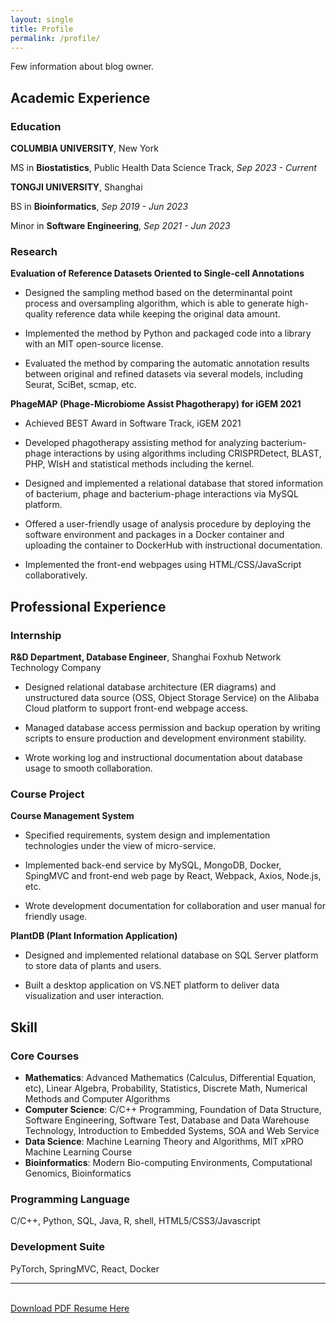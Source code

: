 ```yaml
---
layout: single
title: Profile
permalink: /profile/
---
```


Few information about blog owner.

## Academic Experience
### Education

**COLUMBIA UNIVERSITY**, New York

MS in **Biostatistics**, Public Health Data Science Track, *Sep 2023 - Current*

**TONGJI UNIVERSITY**, Shanghai

BS in **Bioinformatics**, *Sep 2019 - Jun 2023*

Minor in **Software Engineering**, *Sep 2021 - Jun 2023*


### Research
**Evaluation of Reference Datasets Oriented to Single-cell Annotations**

- Designed the sampling method based on the determinantal point process and oversampling algorithm, which is able to generate high-quality reference data while keeping the original data amount.

- Implemented the method by Python and packaged code into a library with an MIT open-source license.

- Evaluated the method by comparing the automatic annotation results between original and refined datasets via several models, including Seurat, SciBet, scmap, etc.

**PhageMAP (Phage-Microbiome Assist Phagotherapy) for iGEM 2021**

- Achieved BEST Award in Software Track, iGEM 2021

- Developed phagotherapy assisting method for analyzing bacterium-phage interactions by using algorithms including CRISPRDetect, BLAST, PHP, WIsH and statistical methods including the kernel.

- Designed and implemented a relational database that stored information of bacterium, phage and bacterium-phage interactions via MySQL platform.

- Offered a user-friendly usage of analysis procedure by deploying the software environment and packages in a Docker container and uploading the container to DockerHub with instructional documentation.

- Implemented the front-end webpages using HTML/CSS/JavaScript collaboratively.


## Professional Experience
### Internship
**R&D Department, Database Engineer**, Shanghai Foxhub Network Technology Company

- Designed relational database architecture (ER diagrams) and unstructured data source (OSS, Object Storage Service) on the Alibaba Cloud platform to support front-end webpage access.

- Managed database access permission and backup operation by writing scripts to ensure production and development environment stability.

- Wrote working log and instructional documentation about database usage to smooth collaboration.

### Course Project
**Course Management System**

- Specified requirements, system design and implementation technologies under the view of micro-service.

- Implemented back-end service by MySQL, MongoDB, Docker, SpingMVC and front-end web page by React, Webpack, Axios, Node.js, etc.

- Wrote development documentation for collaboration and user manual for friendly usage.

**PlantDB (Plant Information Application)**

- Designed and implemented relational database on SQL Server platform to store data of plants and users.

- Built a desktop application on VS.NET platform to deliver data visualization and user interaction.

## Skill
### Core Courses
- **Mathematics**: Advanced Mathematics (Calculus, Differential Equation, etc), Linear Algebra, Probability, Statistics, Discrete Math, Numerical Methods and Computer Algorithms
- **Computer Science**: C/C++ Programming, Foundation of Data Structure, Software Engineering, Software Test, Database and Data Warehouse Technology, Introduction to Embedded Systems, SOA and Web Service
- **Data Science**: Machine Learning Theory and Algorithms, MIT xPRO Machine Learning Course
- **Bioinformatics**: Modern Bio-computing Environments, Computational Genomics, Bioinformatics 


### Programming Language
C/C++, Python, SQL, Java, R, shell, HTML5/CSS3/Javascript 

### Development Suite
PyTorch, SpringMVC, React, Docker


<hr>
<br>
<a href="./static/CV - Pei Tian V2023.pdf" download>Download PDF Resume Here</a>
